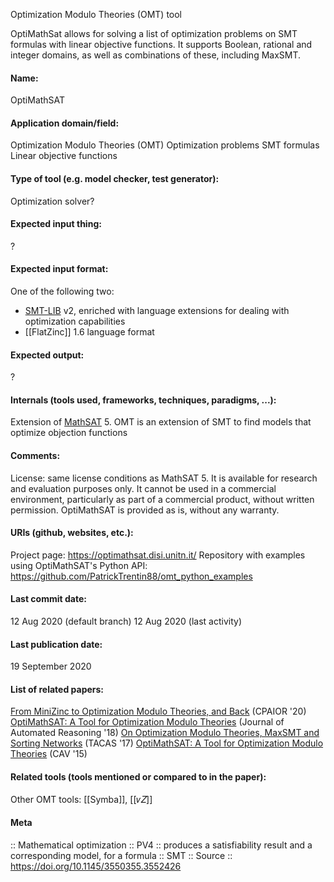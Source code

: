 Optimization Modulo Theories (OMT) tool

OptiMathSat allows for solving a list of optimization problems on SMT formulas with linear objective functions. It supports Boolean, rational and integer domains, as well as combinations of these, including MaxSMT.

#### Name:
OptiMathSAT

#### Application domain/field:
Optimization Modulo Theories (OMT)
Optimization problems
SMT formulas
Linear objective functions

#### Type of tool (e.g. model checker, test generator):
Optimization solver?

#### Expected input thing:
?

#### Expected input format:
One of the following two:
- [SMT-LIB](../../Formats/SMT-LIB.md) v2, enriched with language extensions for dealing with optimization capabilities
- [[FlatZinc]] 1.6 language format

#### Expected output:
?

#### Internals (tools used, frameworks, techniques, paradigms, ...):
Extension of [MathSAT](SMT/MathSAT.md) 5. 
OMT is an extension of SMT to find models that optimize objection functions

#### Comments:
License: same license conditions as MathSAT 5. It is available for research and evaluation purposes only. It cannot be used in a commercial environment, particularly as part of a commercial product, without written permission. OptiMathSAT is provided as is, without any warranty.

#### URIs (github, websites, etc.):
Project page: https://optimathsat.disi.unitn.it/
Repository with examples using OptiMathSAT's Python API: https://github.com/PatrickTrentin88/omt_python_examples

#### Last commit date:
12 Aug 2020 (default branch)
12 Aug 2020 (last activity)

#### Last publication date:
19 September 2020

#### List of related papers:
[From MiniZinc to Optimization Modulo Theories, and Back](https://doi.org/10.1007/978-3-030-58942-4_10) (CPAIOR '20)
[OptiMathSAT: A Tool for Optimization Modulo Theories](https://doi.org/10.1007/s10817-018-09508-6) (Journal of Automated Reasoning '18)
[On Optimization Modulo Theories, MaxSMT and Sorting Networks](https://doi.org/10.1007/978-3-662-54580-5_14) (TACAS '17)
[OptiMathSAT: A Tool for Optimization Modulo Theories](https://doi.org/10.1007/978-3-319-21690-4_27) (CAV '15)

#### Related tools (tools mentioned or compared to in the paper):
Other OMT tools: [[Symba]], [[𝜈𝑍]]

#### Meta
:: Mathematical optimization
:: PV4 :: produces a satisfiability result and a corresponding model, for a formula
:: SMT
:: Source :: https://doi.org/10.1145/3550355.3552426
